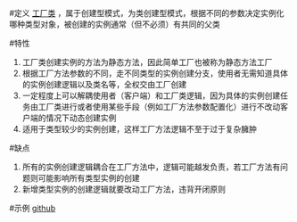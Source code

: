 #定义
[工厂类](https://github.com/hjbbjh/learn/blob/main/DesignPattern/design-pattern-soft/src/main/java/com/hjb/learn/simple_factory/soft/SimpleFactoryMain.java) ，属于创建型模式，为类创建型模式，根据不同的参数决定实例化哪种类型对象，被创建的实例通常（但不必须）有共同的父类

#特性
1. 工厂类创建实例的方法为静态方法，因此简单工厂也被称为静态方法工厂  
2. 根据工厂方法参数的不同，走不同类型的实例创建分支，使用者无需知道具体的实例创建逻辑以及类名等，全权交由工厂创建  
3. 一定程度上可以解耦使用者（客户端）和工厂类逻辑，因为具体的实例创建任务由工厂类进行或者使用某些手段（例如工厂方法参数配置化）进行不改动客户端的情况下动态创建实例
4. 适用于类型较少的实例创建，这样工厂方法逻辑不至于过于复杂臃肿

#缺点
1. 所有的实例创建逻辑耦合在工厂方法中，逻辑可能越发负责，若工厂方法有问题则可能影响所有类型实例的创建  
2. 新增类型实例的创建逻辑就要改动工厂方法，违背开闭原则

#示例
[github](https://github.com/hjbbjh/learn/tree/main/DesignPattern/design-pattern-soft/src/main/java/com/hjb/learn/simple_factory)